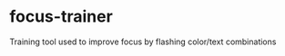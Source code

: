 focus-trainer
=============

Training tool used to improve focus by flashing color/text combinations
